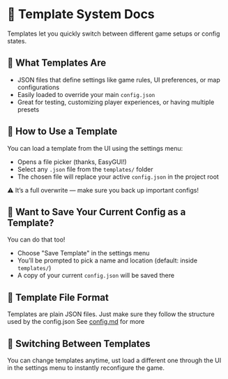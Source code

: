 # 🧩 Template System Docs

Templates let you quickly switch between different game setups or config states.

## 🧭 What Templates Are

- JSON files that define settings like game rules, UI preferences, or map configurations
- Easily loaded to override your main `config.json`
- Great for testing, customizing player experiences, or having multiple presets

## 🧠 How to Use a Template

You can load a template from the UI using the settings menu:

- Opens a file picker (thanks, EasyGUI!)
- Select any `.json` file from the `templates/` folder
- The chosen file will replace your active `config.json` in the project root

⚠️ It’s a full overwrite — make sure you back up important configs!

## 💾 Want to Save Your Current Config as a Template?

You can do that too!

- Choose "Save Template" in the settings menu
- You’ll be prompted to pick a name and location (default: inside `templates/`)
- A copy of your current `config.json` will be saved there

## 📁 Template File Format

Templates are plain JSON files. Just make sure they follow the structure used by the config.json
See [config.md](./config.md) for more

## 🔄 Switching Between Templates

You can change templates anytime, ust load a different one through the UI in the settings menu to instantly reconfigure the game.